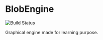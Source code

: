 # BlobEngine

![Build Status](https://github.com/alexdesaint/BlobEngine/workflows/Build/badge.svg)

Graphical engine made for learning purpose.
